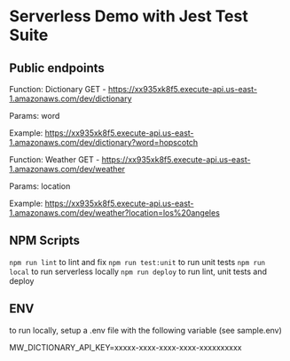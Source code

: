 # Serverless Demo with Jest Test Suite

## Public endpoints
Function: Dictionary
GET - https://xx935xk8f5.execute-api.us-east-1.amazonaws.com/dev/dictionary

Params: word<string>

Example: https://xx935xk8f5.execute-api.us-east-1.amazonaws.com/dev/dictionary?word=hopscotch

Function: Weather
GET - https://xx935xk8f5.execute-api.us-east-1.amazonaws.com/dev/weather

Params: location<string>

Example: https://xx935xk8f5.execute-api.us-east-1.amazonaws.com/dev/weather?location=los%20angeles

## NPM Scripts
`npm run lint` to lint and fix
`npm run test:unit` to run unit tests
`npm run local` to run serverless locally
`npm run deploy` to run lint, unit tests and deploy

## ENV

to run locally, setup a .env file with the following variable (see sample.env)

MW_DICTIONARY_API_KEY=xxxxx-xxxx-xxxx-xxxx-xxxxxxxxxx